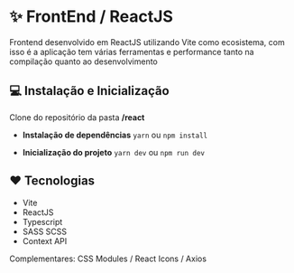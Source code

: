 # ✨ FrontEnd / ReactJS

Frontend desenvolvido em ReactJS utilizando Vite como ecosistema, com isso é a aplicação tem várias ferramentas e performance tanto na compilação quanto ao desenvolvimento

## 💻 Instalação e Inicialização

Clone do repositório da pasta **/react**

- **Instalação de dependências**
  `yarn` ou `npm install`

- **Inicialização do projeto**
  `yarn dev` ou `npm run dev`

## ❤ Tecnologias

- Vite
- ReactJS
- Typescript
- SASS SCSS
- Context API

Complementares: CSS Modules / React Icons / Axios
